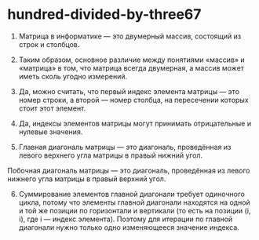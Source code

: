 # hundred-divided-by-three67

1. Матрица в информатике — это двумерный массив, состоящий из строк и столбцов.

2. Таким образом, основное различие между понятиями «массив» и «матрица» в том, что матрица всегда двумерная, а массив может иметь сколь угодно измерений.

3. Да, можно считать, что первый индекс элемента матрицы — это номер строки, а второй — номер столбца, на пересечении которых стоит этот элемент.

4. Да, индексы элементов матрицы могут принимать отрицательные и нулевые значения.

5. Главная диагональ матрицы — это диагональ, проведённая из левого верхнего угла матрицы в правый нижний угол. 

Побочная диагональ матрицы — это диагональ, проведённая из левого нижнего угла матрицы в правый верхний угол.

6. Суммирование элементов главной диагонали требует одиночного цикла, потому что элементы главной диагонали находятся на одной и той же позиции по горизонтали и вертикали (то есть на позиции (i, i), где i — индекс элемента). Поэтому для итерации по главной диагонали нужно только одно изменяющееся значение индекса.
